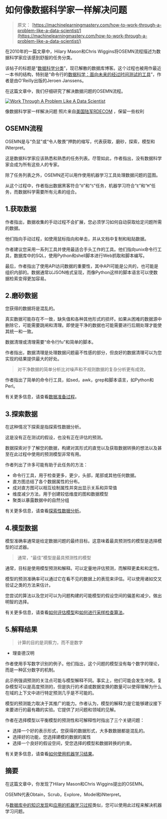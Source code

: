 # 如何像数据科学家一样解决问题

> 原文： [https://machinelearningmastery.com/how-to-work-through-a-problem-like-a-data-scientist/](https://machinelearningmastery.com/how-to-work-through-a-problem-like-a-data-scientist/)

在2010年的一篇文章中，Hilary Mason和Chris Wiggins将OSEMN流程描述为数据科学家应该感到舒服的任务分类。

该帖子的标题是“[数据科学分类](http://www.dataists.com/2010/09/a-taxonomy-of-data-science/)”，现已解散的数据库博客。这个过程也被用作最近一本书的结构，特别是“命令行的[数据科学：面向未来的经过时间测试的工具](http://www.amazon.com/dp/1491947853?tag=inspiredalgor-20)”，作者是由O'Reilly出版的Jeroen Janssens。

在这篇文章中，我们仔细研究了解决数据问题的OSEMN流程。

[![Work Through A Problem Like A Data Scientist](img/ee1f6a04ed3c8462c1a89b2df5c85be1.jpg)](https://3qeqpr26caki16dnhd19sv6by6v-wpengine.netdna-ssl.com/wp-content/uploads/2014/12/Work-Through-A-Problem-Like-A-Data-Scientist.jpg)

像数据科学家一样解决问题
照片来自[美国陆军RDECOM](http://www.flickr.com/photos/rdecom/7336886600) ，保留一些权利

## OSEMN流程

OSEMN是与“负鼠”或“令人敬畏”押韵的缩写，代表获取，磨砂，探索，模型和iNterpret。

这是数据科学家应该熟悉和熟悉的任务列表。尽管如此，作者指出，没有数据科学家会成为所有这些人的专家。

除了任务列表之外，OSEMN还可以用作使用机器学习工具处理数据问题的蓝图。

从这个过程中，作者指出数据黑客符合“`O`”和“`S`”任务，机器学习符合“`E`”和“`M`”任务，而数据科学需要所有元素的组合。

## 1.获取数据

作者指出，数据收集的手动过程不会扩展，您必须学习如何自动获取给定问题所需的数据。

他们指向手动过程，如使用鼠标指向和单击，并从文档中复制和粘贴数据。

作者建议您采用一系列工具并使用最适合手头工作的工具。他们指向unix命令行工具，数据库中的SQL，使用Python和shell脚本进行Web抓取和脚本编写。

最后，作者指出了使用API​​访问数据的重要性，其中API可能是公共的，也可能是组织内部的。数据通常以JSON格式呈现，而像Python这样的脚本语言可以使数据检索变得更加容易。

## 2.磨砂数据

您获得的数据将是混乱的。

真实数据可能存在不一致，缺失值和各种其他形式的损坏。如果从困难的数据源中删除它，可能需要跳闸和清理。即使是干净的数据也可能需要进行后期处理才能使其统一和一致。

数据清理或清理需要“命令行fu”和简单的脚本。

作者指出，数据清理是处理数据问题最不性感的部分，但良好的数据清理可以为您实现的结果提供最大的好处。

> 对干净数据的简单分析比对噪声和不规则数据的复杂分析更有成效。

作者指出了简单的命令行工具，如sed，awk，grep和脚本语言，如Python和Perl。

有关更多信息，请查看[数据准备过程](http://machinelearningmastery.com/how-to-prepare-data-for-machine-learning/ "How to Prepare Data For Machine Learning")。

## 3.探索数据

在这种情况下探索是指探索性数据分析。

这是没有正在测试的假设，也没有正在评估的预测。

数据探索对于了解您的数据，构建对其形式的直觉以及获取数据转换的想法以及甚至在此过程中使用的预测模型非常有用。

作者列出了许多可能有助于此任务的方法：

*   命令行工具，用于检查更多，更少，头部，尾部或其他任何数据。
*   直方图总结了各个数据属性的分布。
*   成对直方图可以相互绘制属性并突出显示关系和异常值
*   维度减少方法，用于创建较低维度的图和数据模型
*   聚类以暴露数据中的自然分组

有关更多信息，请查看[探索性数据分析](http://machinelearningmastery.com/understand-problem-get-better-results-using-exploratory-data-analysis/ "Understand Your Problem and Get Better Results Using Exploratory Data Analysis")。

## 4.模型数据

模型准确率通常是给定数据问题的最终目标。这意味着最具预测性的模型是选择模型的过滤器。

> 通常，“最佳”模型是最具预测性的模型

通常，目标是使用模型预测和解释。可以定量地评估预测，而解释更柔和和定性。

模型的预测准确率可以通过它在看不见的数据上的表现来评估。可以使用诸如交叉验证之类的方法来估计。

您尝试的算法以及您对可以为问题构建的可能模型的假设空间的偏差和减少。做出明智的选择。

有关更多信息，请查看[如何评估模型](http://machinelearningmastery.com/how-to-evaluate-machine-learning-algorithms/ "How to Evaluate Machine Learning Algorithms")和[如何进行采样检查算法](http://machinelearningmastery.com/why-you-should-be-spot-checking-algorithms-on-your-machine-learning-problems/ "Why you should be Spot-Checking Algorithms on your Machine Learning Problems")。

## 5.解释结果

> 计算的目的是洞察力，而不是数字

- 理查德汉明

作者使用手写数字识别的例子。他们指出，这个问题的模型没有每个数字的理论，而是一种区分数字的机制。

此示例强调预测的关注点可能与模型解释不同。事实上，他们可能会发生冲突。复杂模型可以是高度预测的，但是执行的术语或数据变换的数量可以使得理解为什么在域的上下文中进行特定预测几乎是不可能的。

模型的预测能力取决于其推广的能力。作者认为，模型的解释力是它能够建议接下来要进行的最有趣的实验。它提供了对问题和领域的见解。

作者在选择模型以平衡模型的预测性和可解释性时指出了三个关键问题：

*   选择一个好的表示形式，您获得的数据形式，大多数数据都是混乱的。
*   选择好的功能，您选择建模的数据的属性
*   选择一个良好的假设空间，受您选择的模型和数据转换的约束。

有关更多信息，请查看[如何使用机器学习结果](http://machinelearningmastery.com/how-to-use-machine-learning-results/ "How to Use Machine Learning Results")。

## 摘要

在这篇文章中，你发现了Hilary Mason和Chris Wiggins提出的OSEMN。

OSEMN代表Obtain，Scrub，Explore，Model和iNterpret。

与[数据库中的知识发现](http://machinelearningmastery.com/what-is-data-mining-and-kdd/ "What is Data Mining and KDD")和[应用的机器学习过程](http://machinelearningmastery.com/process-for-working-through-machine-learning-problems/ "Process for working through Machine Learning Problems")类似，您可以使用此过程来解决机器学习问题。